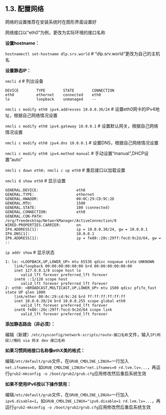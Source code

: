 ## 1.3. 配置网络

网络的设置推荐在安装系统时在图形界面设置好

网络接口以“eth0”为例，更改为实际环境的接口名称

**设置hostname：**

`hostnamectl set-hostname dlp.srv.world` # “dlp.srv.world”更改为自己的主机名

**设置静态IP：**

`nmcli d` # 列出设备

```
DEVICE        TYPE        STATE        CONNECTION
eth0          ethernet    connected    eth0
lo            loopback    unmanaged    --
```

`nmcli c modify eth0 ipv4.addresses 10.0.0.30/24` # 设置eth0网卡的IPv4地址，根据自己网络情况设置

`nmcli c modify eth0 ipv4.gateway 10.0.0.1` # 设置默认网关，根据自己网络情况设置

`nmcli c modify eth0 ipv4.dns 10.0.0.1` # 设置DNS，根据自己网络情况设置

`nmcli c modify eth0 ipv4.method manual` # 手动设置“manual”,DHCP设置“auto”

`nmcli c down eth0; nmcli c up eth0` # 重启接口以加载设置

`nmcli d show eth0` # 显示设置

```
GENERAL.DEVICE:                 eth0
GENERAL.TYPE:                   ethernet
GENERAL.HWADDR:                 00:0C:29:CD:9C:2D
GENERAL.MTU:                    1500
GENERAL.STATE:                  100 (connected)
GENERAL.CONNECTION:             eth0
GENERAL.CON-PATH:               /org/freedesktop/NetworkManager/ActiveConnection/0
WIRED-PROPERTIES.CARRIER:       on
IP4.ADDRESS[1]:                 ip = 10.0.0.30/24, gw = 10.0.0.1
IP4.DNS[1]:                     10.0.0.1
IP6.ADDRESS[1]:                 ip = fe80::20c:29ff:fecd:9c2d/64, gw = ::
```

`ip addr show` # 显示状态

```
1: lo: <LOOPBACK,UP,LOWER_UP> mtu 65536 qdisc noqueue state UNKNOWN
    link/loopback 00:00:00:00:00:00 brd 00:00:00:00:00:00
    inet 127.0.0.1/8 scope host lo
       valid_lft forever preferred_lft forever
    inet6 ::1/128 scope host
       valid_lft forever preferred_lft forever
2: eth0: <BROADCAST,MULTICAST,UP,LOWER_UP> mtu 1500 qdisc pfifo_fast state UP qlen 1000
    link/ether 00:0c:29:cd:9c:2d brd ff:ff:ff:ff:ff:ff
    inet 10.0.0.30/24 brd 10.0.0.255 scope global eth0
       valid_lft forever preferred_lft forever
    inet6 fe80::20c:29ff:fecd:9c2d/64 scope link
       valid_lft forever preferred_lft forever
```

**添加静态路由（非必须）：**

编辑（新建）`/etc/sysconfig/network-scripts/route-接口名称`文件，输入`IP(网段)/掩码 via 网关 dev 接口名称`

**如果习惯网络接口名称像ethX类的格式：**

编辑`/etc/default/grub`文件，在`GRUB_CMDLINE_LINUX=`一行加入`net.ifnames=0`，如`GRUB_CMDLINE_LINUX="net.ifnames=0 rd.lvm.lv=...`，再运行`grub2-mkconfig -o /boot/grub2/grub.cfg`应用修改然后重启系统生效

**如果不使用IPv6按以下操作禁用：**

编辑`/etc/default/grub`文件，在`GRUB_CMDLINE_LINUX=`一行加入`ipv6.disable=1`，如`GRUB_CMDLINE_LINUX="ipv6.disable=1 rd.lvm.lv=...`，再运行`grub2-mkconfig -o /boot/grub2/grub.cfg`应用修改然后重启系统生效




